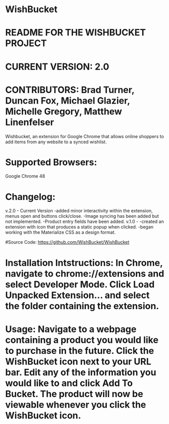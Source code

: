 # WishBucket 
# README FOR THE WISHBUCKET PROJECT
# CURRENT VERSION: 2.0

# CONTRIBUTORS: Brad Turner, Duncan Fox, Michael Glazier, Michelle Gregory, Matthew Linenfelser

Wishbucket, an extension for Google Chrome that allows online shoppers to add items from any website to a synced wishlist. 

# Supported Browsers: 
Google Chrome 48

# Changelog: 

v.2.0 - Current Version 
	-added minor interactivity within the extension, menus open and buttons click/close. 
	-Image syncing has been added but not implemented.
	-Product entry fields have been added. 
v.1.0 - 
	-created an extension with icon that produces a static popup when clicked.
	-began working with the Materialize CSS as a design format.
	
#Source Code: 
https://github.com/WishBucket/WishBucket

# Installation Intstructions: In Chrome, navigate to chrome://extensions and select Developer Mode. Click Load Unpacked Extension... and select the folder containing the extension.

# Usage: Navigate to a webpage containing a product you would like to purchase in the future. Click the WishBucket icon next to your URL bar. Edit any of the information you would like to and click Add To Bucket. The product will now be viewable whenever you click the WishBucket icon.
